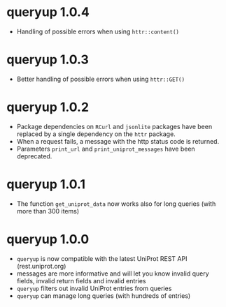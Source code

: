 # queryup 1.0.4

* Handling of possible errors when using `httr::content()`

# queryup 1.0.3

* Better handling of possible errors when using `httr::GET()`

# queryup 1.0.2

* Package dependencies on `RCurl` and `jsonlite` packages have been replaced 
by a single dependency on the `httr` package.
* When a request fails, a message with the http status code is returned.
* Parameters `print_url` and `print_uniprot_messages` have been deprecated.

# queryup 1.0.1

* The function `get_uniprot_data` now works also for long queries (with more 
than 300 items) 

# queryup 1.0.0

* `queryup` is now compatible with the latest UniProt REST API (rest.uniprot.org)
* messages are more informative and will let you know invalid query fields,
invalid return fields and invalid entries
* `queryup` filters out invalid UniProt entries from queries
* `queryup` can manage long queries (with hundreds of entries)
